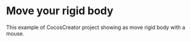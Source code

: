 # Move your rigid body

This example of CocosCreator project showing as move rigid body with a mouse.


